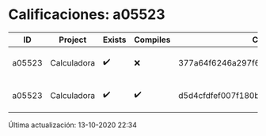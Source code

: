 # Calificaciones: a05523
|ID|Project|Exists|Compiles|CommitHash|CommitDate|CheckDate|Comments|
|-|-|-|-|-|-|-|-|
|a05523|Calculadora|✔️|❌|377a64f6246a297f6d33365323b3c3523529836c|12-10-2020 12:07:42|13-10-2020 09:28:25|Tu código no compila|
|a05523|Calculadora|✔️|✔️|d5d4cfdfef007f180bdb90a426eb4d8e0317bca3|13-10-2020 12:54:58|13-10-2020 22:34:46|NULL|

Última actualización: 13-10-2020 22:34